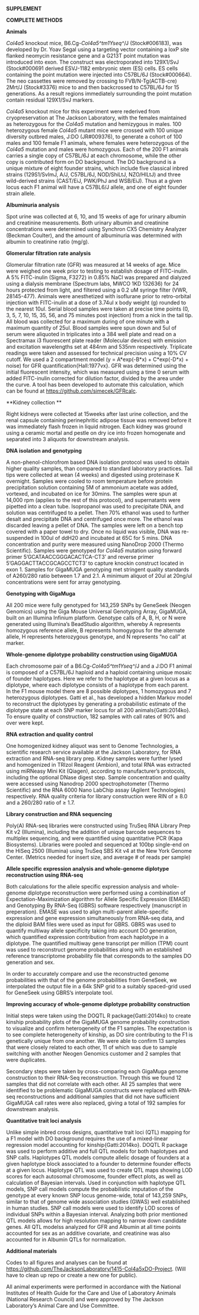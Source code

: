 **SUPPLEMENT**

**COMPLETE METHODS**

**Animals**

*Col4a5* knockout mice, B6.Cg-*Col4a5^tm1Yseq^*/J (Stock\#006183), was
developed by Dr. Yoav Segal using a targeting vector containing a loxP
site flanked neomycin resistance gene and a G213T point mutation was
introduced into exon. The construct was electroporated into 129X1/SvJ
(Stock\#000691 derived ESVJ-1182 embryonic stem (ES) cells. ES cells
containing the point mutation were injected into C57BL/6J
(Stock\#000664). The neo cassettes were removed by crossing to
FVB/N-Tg(ACTB-cre) 2Mrt/J (Stock\#3376) mice to and then backcrossed to
C57BL/6J for 15 generations. As a result regions immediately surrounding
the point mutation contain residual 129X1/SvJ markers.

*Col4a5* knockout mice for this experiment were rederived from
cryopreservation at The Jackson Laboratory, with the females maintained
as heterozygous for the *Col4a5* mutation and hemizygous in males. 100
heterozygous female *Col4a5* mutant mice were crossed with 100 unique
diversity outbred males, J:DO (JR\#009376), to generate a cohort of 100
males and 100 female F1 animals, where females were heterozygous of the
*Col4a5* mutation and males were homozygous. Each of the 200 F1 animals
carries a single copy of C57BL/6J at each chromosome, while the other
copy is contributed form on DO background. The DO background is a unique
mixture of eight founder strains, which include five classical inbred
strains (129S1/SvImJ, A/J, C57BL/6J, NOD/ShiLtJ, NZO/HILtJ) and three
wild-derived strains (CAST/EiJ, PWK/PhJ and WSB/EiJ). Thus at a given
locus each F1 animal will have a C57BL6/J allele, and one of eight
founder strain allele.

**Albuminuria analysis**

Spot urine was collected at 6, 10, and 15 weeks of age for urinary
albumin and creatinine measurements. Both urinary albumin and creatinine
concentrations were determined using Synchron CX5 Chemistry Analyzer
(Beckman Coulter), and the amount of albuminuria was determined with
albumin to creatinine ratio (mg/g).

**Glomerular filtration rate analysis**

Glomerular filtration rate (GFR) was measured at 14 weeks of age. Mice
were weighed one week prior to testing to establish dosage of
FITC-inulin. A 5% FITC-inulin (Sigma, F3272) in 0.85% NaCl was prepared
and dialyzed using a dialysis membrane (Spectrum labs, MWCO 1KD 132636)
for 24 hours protected from light, and filtered using a 0.2 uM syringe
filter (VWR, 28145-477). Animals were anesthetized with isoflurane prior
to retro-orbital injection with FITC-inulin at a dose of 3.74ul x body
weight (g) rounded to the nearest 10ul. Serial blood samples were taken
at precise time points (0, 3, 5, 7, 10, 15, 35, 56, and 75 minutes post
injection) from a nick in the tail tip. All blood was collected for a
maximum during of one minute with a maximum quantity of 25ul. Blood
samples were spun down and 5ul of serum were aliquoted in triplicates
into a 384 well plate and read on a Spectramax i3 fluorescent plate
reader (Molecular devices) with emission and excitation wavelengths set
at 484nm and 535nm respectively. Triplicate readings were taken and
assessed for technical precision using a 10% CV cutoff. We used a 2
compartment model (y = A\*exp(-B\*x) + C\*exp(-D\*x) + noise) for GFR
quantification{Hall:1977vx}. GFR was determined using the initial
fluorescent intensity, which was measured using a time 0 serum with
added FITC-inulin corrected for dilution factor, divided by the area
under the curve. A tool has been developed to automate this calculation,
which can be found at <https://github.com/simecek/GFRcalc>.

**Kidney collection **

Right kidneys were collected at 15weeks after last urine collection, and
the renal capsule containing perinephritic adipose tissue was removed
before it was immediately flash frozen in liquid nitrogen. Each kidney
was ground using a ceramic mortal and pestle on dry ice into frozen
homogenate and separated into 3 aliquots for downstream analysis.

**DNA isolation and genotyping**

A non-phenol-chlorofrom based DNA isolation protocol was used to obtain
higher quality samples, than compared to standard laboratory practices.
Tail tips were collected at wean (4 weeks) and digested using proteinase
K overnight. Samples were cooled to room temperature before protein
precipitation solution containing 5M of ammonium acetate was added,
vortexed, and incubated on ice for 30mins. The samples were spun at
14,000 rpm (applies to the rest of this protocol), and supernatants were
pipetted into a clean tube. Isopropanol was used to precipitate DNA, and
solution was centrifuged to a pellet. Then 70% ethanol was used to
further desalt and precipitate DNA and centrifuged once more. The
ethanol was discarded leaving a pellet of DNA. The samples were left on
a bench top covered with a paper towel to dry. Once no liquid was
visible, DNA was re-suspended in 100ul of ddH20 and incubated at 65C for
5 mins. DNA concentration and purity were measured using NanoDrop 2000
(Thermo Scientific). Samples were genotyped for *Col4a5* mutation using
forward primer 5’GCATAACCGGGACACTCA-CT3’ and reverse primer
5’GAGGACTTACCGCAGCCTCT3’ to capture knockin construct located in exon 1.
Samples for GigaMUGA genotyping met stringent quality standards of
A260/280 ratio between 1.7 and 2.1. A minimum aliquot of 20ul at 20ng/ul
concentrations were sent for array genotyping.

**Genotyping with GigaMuga**

All 200 mice were fully genotyped for 143,259 SNPs by GeneSeek (Neogen
Genomics) using the Giga Mouse Universal Genotyping Array, GigaMUGA,
built on an Illumina Infinium platform. Genotype calls of A, B, H, or N
were generated using Illumina’s BeadStudio algorithm, whereby A
represents homozygous reference allele, B represents homogygous for the
alternate allele, H represents heterozygous genotype, and N represents
“no call” at marker.

**Whole-genome diplotype probability construction using GigaMUGA**

Each chromosome pair of a B6.Cg-*Col4a5^tm1Yseq^*/J and a J:DO F1 animal
is composed of a C57BL/6J haploid and a haploid containing unique mosaic
of founder haplotypes. Here we refer to the haplotype at a given locus
as a diplotype, where each diplotype consists of a haplotype from each
parent. In the F1 mouse model there are 8 possible diplotypes, 1
homozygous and 7 heterozygous diplotypes. Gatti et al., has developed a
hidden Markov model to reconstruct the diplotypes by generating a
probabilistic estimate of the diplotype state at each SNP marker locus
for all 200 animals{Gatti:2014ko}. To ensure quality of construction,
182 samples with call rates of 90% and over were kept.

**RNA extraction and quality control**

One homogenized kidney aliquot was sent to Genome Technologies, a
scientific research service available at the Jackson Laboratory, for RNA
extraction and RNA-seq library prep. Kidney samples were further lysed
and homogenized in TRIzol Reagent (Ambion), and total RNA was extracted
using miRNeasy Mini Kit (Qiagen), according to manufacturer’s protocols,
including the optional DNase digest step. Sample concentration and
quality were accessed using Nanodrop 2000 spectrophotometer (Thermo
Scientific) and the RNA 6000 Nano LabChip assay (Agilent Technologies)
respectively. RNA quality criteria for library construction were RIN of
≥ 8.0 and a 260/280 ratio of ≥ 1.7.

**Library construction and RNA sequencing**

Poly(A) RNA-seq libraries were constructed using TruSeq RNA Library Prep
Kit v2 (Illumina), including the addition of unique barcode sequences to
multiplex sequencing, and were quantified using quantitative PCR (Kapa
Biosystems). Libraries were pooled and sequenced at 100bp single-end on
the HiSeq 2500 (Illumina) using TruSeq SBS Kit v4 at the New York Genome
Center. (Metrics needed for insert size, and average \# of reads per
sample)

**Allele specific expression analysis and whole-genome diplotype
reconstruction using RNA-seq**

Both calculations for the allele specific expression analysis and
whole-genome diplotype reconstruction were performed using a combination
of Expectation-Maximization algorithm for Allele Specific Expression
(EMASE) and Genotyping By RNA-Seq (GBRS) software respectively
(manuscript in preperation). EMASE was used to align multi-parent
allele-specific expression and gene expression simultaneously from
RNA-seq data, and the diploid BAM files were used as input for GBRS.
GBRS was used to quantify multiway allele specificity taking into
account DO generation, which quantified expression contribution from
each haplotype in a diplotype. The quantified multiway gene transcript
per million (TPM) count was used to reconstruct genome probabilities
along with an established reference transcriptome probability file that
corresponds to the samples DO generation and sex.

In order to accurately compare and use the reconstructed genome
probabilities with that of the genome probabilities from GeneSeek, we
interpolated the output file in a 64k SNP grid to a suitably spaced-grid
used for GeneSeek using GBRS’s interpolate tool.

**Improving accuracy of whole-genome diplotype probability
construction**

Initial steps were taken using the DOQTL R package{Gatti:2014ko} to
create kinship probability plots of the GigaMUGA genome probability
construction to visualize and confirm heterogeneity of the F1 samples.
The expectation is to see complete heterogeneity of kinship, as DO sire
contributing to the F1 is genetically unique from one another. We were
able to confirm 13 samples that were closely related to each other, 11
of which was due to sample switching with another Neogen Genomics
customer and 2 samples that were duplicates.

Secondary steps were taken by cross-comparing each GigaMuga genome
construction to their RNA-Seq reconstruction. Through this we found 12
samples that did not correlate with each other. All 25 samples that were
identified to be problematic GigaMUGA constructs were replaced with
RNA-seq reconstructions and additional samples that did not have
sufficient GigaMUGA call rates were also replaced, giving a total of 192
samples for downstream analysis.

**Quantitative trait loci analysis**

Unlike simple inbred cross designs, quantitative trait loci (QTL)
mapping for a F1 model with DO background requires the use of a
mixed-linear regression model accounting for kinship{Gatti:2014ko}.
DOQTL R package was used to perform additive and full QTL models for
both haplotypes and SNP calls. Haplotypes QTL models compute allelic
dosage of founders at a given haplotype block associated to a founder to
determine founder effects at a given locus. Haplotype QTL was used to
create QTL maps showing LOD scores for each autosomal chromosome,
founder effect plots, as well as calculation of Bayesian intervals. Used
in conjunction with haplotype QTL models, SNP call models compute the
probabilistic imputation of the genotype at every known SNP locus
genome-wide, total of 143,259 SNPs, similar to that of genome wide
association studies (GWAS) well established in human studies. SNP call
models were used to identify LOD scores of individual SNPs within a
Bayesian interval. Analyzing both prior mentioned QTL models allows for
high resolution mapping to narrow down candidate genes. All QTL modelss
analyzed for GFR and Albumin at all time points accounted for sex as an
additive covariate, and creatinine was also accounted for in Albumin
QTLs for normalization.

**Additional materials**

Codes to all figures and analyses can be found at
<https://github.com/TheJacksonLaboratory/1415-Col4a5xDO-Project>. (Will
have to clean up repo or create a new one for public).

All animal experiments were performed in accordance with the National
Institutes of Health Guide for the Care and Use of Laboratory Animals
(National Research Council) and were approved by The Jackson
Laboratory’s Animal Care and Use Committee.
